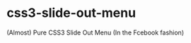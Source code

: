 css3-slide-out-menu
===================

(Almost) Pure CSS3 Slide Out Menu (In the Fcebook fashion)
